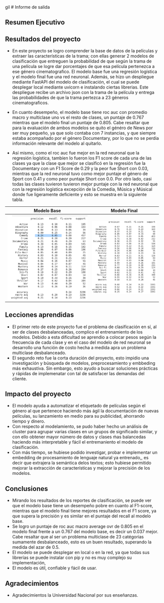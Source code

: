  gil # Informe de salida

## Resumen Ejecutivo

## Resultados del proyecto

- En este proyecto se logro comprender la base de datos de la películas y extraer las características de la trama; con ellas generar 2 modelos de clasificación que entreguen la probabilidad de que según la trama de una película se logre dar porcentajes de que esa película pertenezca a ese género cinematografico. El modelo base fue una regresión logística y el modelo final fue una red neuronal. Además, se hizo un despliegue mediante FastAPI del modelo de clasificación, el cual se puede desplegar local mediante uvicorn e instalando ciertas librerias. Este despliegue recibe un archivo json con la trama de la película y entrega las probabilidades de que la trama pertezca a 23 géneros cinematograficos.
  
- En cuanto desempeño, el modelo base tiene roc auc con promedio macro  y multiclase uno vs el resto de clases, un puntaje de 0.767 mientras que el modelo final un puntaje de 0.805. Cabe resaltar que para la evaluación de ambos modelos se quito el généro de News por ser muy pequeño, ya que solo contaba con 7 instancias, y que siempre estaba acompañado por  el género Documentary, por lo que no se perdia información relevante del modelo al quitarlo.
  
- Así mismo, como el roc auc fue mejor en la red neuronal que la regresión logística, tambíen lo fueron los F1 score de cada una de las clases ya que la clase que mejor se clasificó en la regresión fue la Documentary con un F1 Score de 0.29 y la peor fue Short con 0.03, mientras que la red neuronal tuvo como mejor puntaje el género de Sport con 0.41 y como peor puntaje Short con 0.0. Por otro lado, casi todas las clases tuvieron tuvieron mejor puntaje con la red neuronal que con la regresión logística excepción de la Comedia, Música y Músical donde fue ligeramente deficiente y esto se muestra en la siguiente tabla.



| Modelo Base   | Modelo Final  |
| -------- | ------------- |
| ![base_class_report](images/base_class_report.png)  | ![main_class_report](images/main_class_report.png) | 


  

## Lecciones aprendidas

- El primer reto de este proyecto fue el problema de clasificación en sí, al ser de clases desbalanceadas, complico el entrenamiento de los modelos. Debido a esta dificultad se aprendio a colocar pesos según la frecuencia de cada clase y en el caso del modelo de red neuronal se desarrollo una función de costo hecha a medida apra un problema multiclase desbalanceado.
- El segundo reto fue la corta duración del proyecto, esto impidio una investigación y búsqueda de modelos, preprocesamiento y embbeding más exhaustiva. Sin embargo, esto ayudo a buscar soluciones prácticas y rápidas de implemenatar con tal de satisfacer las demandas del cliente.



## Impacto del proyecto

- El modelo ayuda a automatizar el etiquetado de películas según el género al que pertenece haciendo más ágil la documentación de nuevas películas, su lanzamiento en medio para su publicidad, ahorrando tiempo y dinero.
- Con respecto al modelamiento, se pudo haber hecho un análisis de cluster para agrupar varias clases en un grupos de significado similar, y con ello obtener mayor número de datos y clases ḿas balancedas haciendo más interpretable y fácil el entremaniento el modelo de clasificación.
- Con más tiempo, se hubiese podido investigar, probar e implementar un embedding de procesamiento de lenguaje natural ya entrenado,, es decir que extrajera la semántica delos textos; esto hubiese permitido  mejorar la extracción de características y mejorar la precisión de los modelos.


## Conclusiones

- Mirando los resultados de los reportes de clasificación, se puede ver que el modelo base tiene un desempeño pobre en cuanto al F1-score, mientras que el modelo final tiene mejores resultados en el F1 score, ya que supera la precisión  y es similar en el puntaje del recall al modelo base.
- Se logro un puntaje de roc auc macro average ovr de 0.805 en el modelo final frente a un 0.767 del modelo base, es decir un 0.037 mejor. Cabe resaltar que al ser un problema multiclase de 23 catégorias sumamente desbalanceado, esto es un buen resultado, superando la medida del azar de 0.5.
- El modelo se puede desplegar en local o en la red, ya que todas sus librerías se puede instalar con pip y no es muy complejo su implementación,
- El modelo es útil, confiable y fácil de usar.
  

## Agradecimientos

- Agradecimientos la Universidad Nacional por sus enseñanzas.

